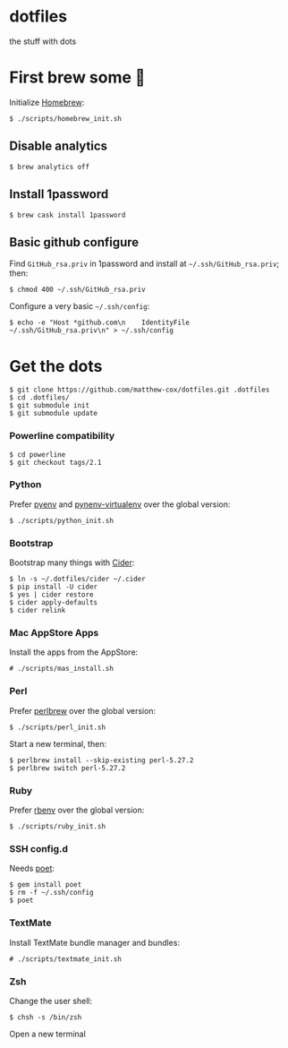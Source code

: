 dotfiles
========

the stuff with dots

# First brew some 🍻

Initialize [Homebrew](https://brew.sh):

    $ ./scripts/homebrew_init.sh

## Disable analytics

    $ brew analytics off

## Install 1password

    $ brew cask install 1password

## Basic github configure

Find `GitHub_rsa.priv` in 1password and install at `~/.ssh/GitHub_rsa.priv`; then:

    $ chmod 400 ~/.ssh/GitHub_rsa.priv

Configure a very basic `~/.ssh/config`:

    $ echo -e "Host *github.com\n    IdentityFile ~/.ssh/GitHub_rsa.priv\n" > ~/.ssh/config

# Get the dots

    $ git clone https://github.com/matthew-cox/dotfiles.git .dotfiles
    $ cd .dotfiles/
    $ git submodule init
    $ git submodule update

### Powerline compatibility

    $ cd powerline
    $ git checkout tags/2.1

### Python

Prefer [pyenv](https://github.com/pyenv/pyenv) and [pynenv-virtualenv](https://github.com/pyenv/pyenv-virtualenv) over the global version:

    $ ./scripts/python_init.sh

### Bootstrap

Bootstrap many things with [Cider](https://github.com/msanders/cider):

    $ ln -s ~/.dotfiles/cider ~/.cider
    $ pip install -U cider
    $ yes | cider restore
    $ cider apply-defaults
    $ cider relink

### Mac AppStore Apps

Install the apps from the AppStore:

    # ./scripts/mas_install.sh

### Perl

Prefer [perlbrew](https://github.com/gugod/App-perlbrew) over the global version:

    $ ./scripts/perl_init.sh

Start a new terminal, then:

    $ perlbrew install --skip-existing perl-5.27.2
    $ perlbrew switch perl-5.27.2

### Ruby

Prefer [rbenv](https://github.com/rbenv/rbenv) over the global version:

    $ ./scripts/ruby_init.sh

### SSH config.d

Needs [poet](https://github.com/awendt/poet):

    $ gem install poet
    $ rm -f ~/.ssh/config
    $ poet

### TextMate

Install TextMate bundle manager and bundles:

    # ./scripts/textmate_init.sh

### Zsh

Change the user shell:

    $ chsh -s /bin/zsh

Open a new terminal
